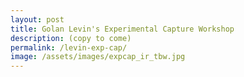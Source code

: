 ```yaml
---
layout: post
title: Golan Levin's Experimental Capture Workshop
description: (copy to come)
permalink: /levin-exp-cap/
image: /assets/images/expcap_ir_tbw.jpg
---
```

